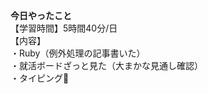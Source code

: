 **今日やったこと**<br>
【学習時間】5時間40分/日<br>
【内容】<br>
・Ruby（例外処理の記事書いた）<br>
・就活ボードざっと見た（大まかな見通し確認）<br>
・タイピング🍦
